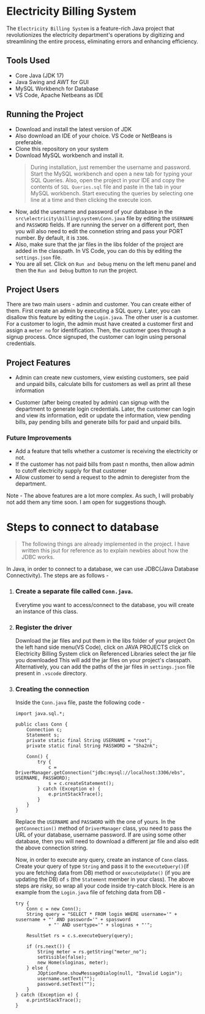 # Electricity Billing System

The `Electricity Billing System` is a feature-rich Java project that revolutionizes the electricity department's operations by digitizing and streamlining the entire process, eliminating errors and enhancing efficiency.

## Tools Used

* Core Java (JDK 17)
* Java Swing and AWT for GUI
* MySQL Workbench for Database
* VS Code, Apache Netbeans as IDE

## Running the Project

* Download and install the latest version of JDK
* Also download an IDE of your choice. VS Code or NetBeans is preferable.
* Clone this repository on your system
* Download MySQL workbench and install it.
    > During installation, just remember the username and password. 
    Start the MySQL workbench and open a new tab for typing your SQL Queries. 
    Also, open the project in your IDE and copy the contents of `SQL Queries.sql` file and paste in the tab in your MySQL workbench. Start executing the queries by selecting one line at a time and then clicking the execute icon.
* Now, add the username and password of your database in the `src\electricity\billing\system\Conn.java` file by editing the `USERNAME` and `PASSWORD` fields. If are running the server on a different port, then you will also need to edit the connetion string and pass your PORT number. By default, it is `3306`. 
* Also, make sure that the jar files in the libs folder of the project are added in the classpath. In VS Code, you can do this by editing the `settings.json` file.
* You are all set. Click on `Run and Debug` menu on the left menu panel and then the `Run and Debug` button to run the project.

## Project Users
There are two main users - admin and customer. You can create either of them. 
First create an admin by executing a SQL query. Later, you can disallow this feature by editing the `Login.java`.
The other user is a customer. For a customer to login, the admin must have created a customer first and assign a `meter no` for identification. Then, the customer goes through a signup process. Once signuped, the customer can login using personal credentials.

## Project Features
* Admin can create new customers, view existing customers, see paid and unpaid bills, calculate bills for customers as well as print all these information

* Customer (after being created by admin) can signup with the department to generate login credentials.
Later, the customer can login and view its information, edit or update the information, view pending bills, pay pending bills and generate bills for paid and unpaid bills.

### Future Improvements
* Add a feature that tells whether a customer is receiving the electricity or not.
* If the customer has not paid bills from past n months, then allow admin to cutoff electricity supply for that customer
* Allow customer to send a request to the admin to deregister from the department.

Note - The above features are a lot more complex. As such, I will probably not add them any time soon. I am open for suggestions though.

# Steps to connect to database
> The following things are already implemented in the project. I have written this jsut for reference as to explain newbies about how the JDBC works. 

In Java, in order to connect to a database, we can use JDBC(Java Database Connectivity). The steps are as follows - 
1. ### Create a separate file called `Conn.java`. 
    Everytime you want to access/connect to the database, you will create an instance of this class.
2. ### Register the driver
    Download the jar files and put them in the libs folder of your project
    On the left hand side menu(VS Code), 
        click on JAVA PROJECTS
        click on Electricity Billing System
        click on Referenced Libraries
        select the jar file you downloaded
    This will add the jar files on your project's classpath. Alternatively, you can add the paths of the jar files in `settings.json` file present in `.vscode` directory.

3. ### Creating the connection
    Inside the `Conn.java` file, paste the following code - 
    ```
    import java.sql.*;

    public class Conn {
        Connection c;
        Statement s;
        private static final String USERNAME = "root";
        private static final String PASSWORD = "Sha2nk";

        Conn() {
            try {
                c = DriverManager.getConnection("jdbc:mysql://localhost:3306/ebs", USERNAME, PASSWORD);
                s = c.createStatement();
            } catch (Exception e) {
                e.printStackTrace();
            }
        }
    }
    ```

    Replace the `USERNAME` and `PASSWORD` with the one of yours.
    In the `getConnection()` method of `DriverManager` class, you need to pass the URL of your database, username password.
    If are using some other database, then you will need to download a different jar file and also edit the above connection string. 
    
    Now, in order to execute any query, create an instance of `Conn` class.
    Create your query of type `String` and pass it to the `executeQuery()`(if you are fetching data from DB) method or `executeUpdate()` (if you are updating the DB) of `s` (the `Statement` member in your class). The above steps are risky, so wrap all your code inside try-catch block. Here is an example from the `Login.java` file of fetching data from DB - 
    ```
    try {
        Conn c = new Conn();
        String query = "SELECT * FROM login WHERE username='" + susername + "' AND password='" + spassword
                + "' AND usertype='" + sloginas + "'";

        ResultSet rs = c.s.executeQuery(query);

        if (rs.next()) {
            String meter = rs.getString("meter_no");
            setVisible(false);
            new Home(sloginas, meter);
        } else {
            JOptionPane.showMessageDialog(null, "Invalid Login");
            username.setText("");
            password.setText("");
        }
    } catch (Exception e) {
        e.printStackTrace();
    }
    ```
